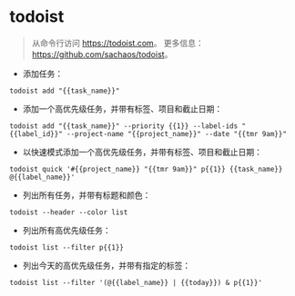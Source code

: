 # todoist

> 从命令行访问 <https://todoist.com>。
> 更多信息：<https://github.com/sachaos/todoist>。

- 添加任务：

`todoist add "{{task_name}}"`

- 添加一个高优先级任务，并带有标签、项目和截止日期：

`todoist add "{{task_name}}" --priority {{1}} --label-ids "{{label_id}}" --project-name "{{project_name}}" --date "{{tmr 9am}}"`

- 以快速模式添加一个高优先级任务，并带有标签、项目和截止日期：

`todoist quick '#{{project_name}} "{{tmr 9am}}" p{{1}} {{task_name}} @{{label_name}}'`

- 列出所有任务，并带有标题和颜色：

`todoist --header --color list`

- 列出所有高优先级任务：

`todoist list --filter p{{1}}`

- 列出今天的高优先级任务，并带有指定的标签：

`todoist list --filter '(@{{label_name}} | {{today}}) & p{{1}}'`